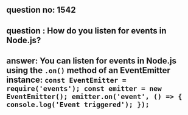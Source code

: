 
      
## question no: 1542

## question : How do you listen for events in Node.js?

## answer: You can listen for events in Node.js using the `.on()` method of an EventEmitter instance: `const EventEmitter = require('events'); const emitter = new EventEmitter(); emitter.on('event', () => { console.log('Event triggered'); });`
      